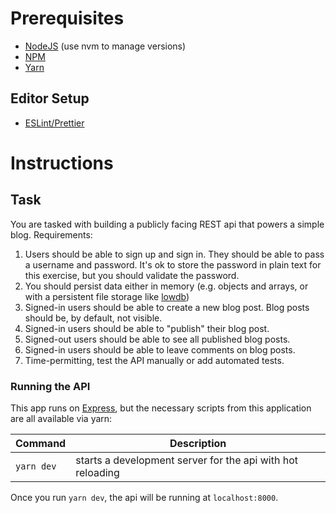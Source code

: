 <h1 align="center"></h1>

# Prerequisites

- [NodeJS](https://nodejs.org/en/) (use nvm to manage versions)
- [NPM](https://www.npmjs.com/get-npm)
- [Yarn](https://classic.yarnpkg.com/en/docs/install)

## Editor Setup

- [ESLint/Prettier](https://eslint.org/docs/user-guide/integrations#editors)

# Instructions

## Task

You are tasked with building a publicly facing REST api that powers a simple blog.
Requirements:

1. Users should be able to sign up and sign in. They should be able to pass a username and password. It's ok to store the password in plain text for this exercise, but you should validate the password.
1. You should persist data either in memory (e.g. objects and arrays, or with a persistent file storage like [lowdb](https://github.com/typicode/lowdb))
1. Signed-in users should be able to create a new blog post. Blog posts should be, by default, not visible.
1. Signed-in users should be able to "publish" their blog post.
1. Signed-out users should be able to see all published blog posts.
1. Signed-in users should be able to leave comments on blog posts.
1. Time-permitting, test the API manually or add automated tests.

### Running the API

This app runs on [Express](https://expressjs.com/), but the necessary scripts from this application are all available via yarn:

| Command    | Description                                                |
| ---------- | ---------------------------------------------------------- |
| `yarn dev` | starts a development server for the api with hot reloading |

Once you run `yarn dev`, the api will be running at `localhost:8000`.
